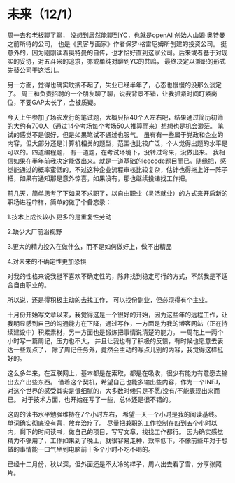 # 未来（12/1）

周一去和老板聊了聊， 没想到居然能聊到YC，也就是openAI 创始人山姆·奥特曼之前所待的公司， 也是《黑客与画家》作者保罗·格雷厄姆所创建的投资公司。 挺意外的，因为刚刚读着奥特曼的自传，也才恰好直到这家公司。后来或者基于对现实的妥协，对五斗米的追求，亦或单纯对聊到YC的共鸣， 最终决定以兼职的形式先替公司干这活儿。

另一方面，觉得也确实耽搁不起了，失业已经半年了，心态也慢慢的没那么淡定了。 周三和负责招聘的一个朋友聊了聊，说我背景不错，让我抓紧时间盯紧岗位，不要GAP太长了，会被质疑。

今天上午参加了场农发行的笔试题，大概只招40个人左右吧，结果通过简历初筛的大约有700人（通过14个考场每个考场50人推算而来）想想也是机会渺茫。 笔试的感觉不是很好，但是如果笔试不通过也服气。 虽有有一些属于党政和企业的内容，但大部分还是计算机相关的题型，范围也比较广泛，个人觉得出题的水平是可以的。四道编程题， 有一道题，在考试环境下，没转过弯来，没做出来。 我相信如果在半年前我决定能做出来。就是一道基础的leecode题目而已。随缘把，感觉能通过的概率蛮低的，不过这种企业流程审核比较复杂，估计也得拖上好一阵子把，如果有通知那是意外惊喜，如果没有，那也继续投递找工作把。

前几天，简单思考了下如果不求职了，以自由职业（灵活就业）的方式来开启新的职场进程咋样，简单的做了个备忘录：

1.技术上成长较小 更多的是重复性劳动

2.缺少大厂前沿视野

3.更大的精力投入在做什么，而不是如何做好上，做不出精品

4.对未来的不确定性更加恐惧

对我的性格来说我挺不喜欢不确定性的，除非找到稳定可行的方式，不然我是不适合自由职业的。

所以说，还是得积极主动的去找工作， 可以找份副业，但必须得有个主业。

十月份开始写文章以来，我觉得这是一个很好的开始，因为这些年的远程工作，让我明显感到自己的沟通能力在下降，通过写作，一方面是为我的博客网站（正在持续建设中）积累素材，另一方面也是锻炼把事情说清楚的能力。 一周花上一两个小时写一篇周记，压力也不大， 并且让我也有了积极的反馈，有时候也愿意去表达一些观点了， 除了周记任务外，竟然会主动的写点儿别的内容，我觉得这样挺好的。

这么多年来，在互联网上，基本都是在索取，都是在吸收，很少有能力有意愿去输出去产出些东西。 借着这个契机，希望自己也能多输出些内容，作为一个INFJ，对这个世界的感受其实是很细腻的，大多数时候只是不愿/没有/不能表现出来而已。 对于技术方面，也开始在写了一些，总体还是很不错的。

这周的读书水平勉强维持在7个小时左右， 希望一天一个小时是我的阅读基线。 单词确实彻底没有背，放弃治疗了。 尽量把兼职的工作控制在四到五个小时以内，剩下的时间读书，做自己的项目，写写文章，找找工作都行。 因为确实感觉精力不够用了，工作如果到了晚上，就很容易走神，效率低下，不像前些年对于想做的事情能一口气坐到电脑前十多个小时不吃不喝的。

已经十二月份，秋以深，但外面还是不太冷的样子，周六出去看了雪，分享张照片。